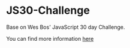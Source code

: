 # JS30-Challenge

Base on Wes Bos' JavaScript 30 day Challenge.

You can find more information [here](https://www.javascript30.com/)

